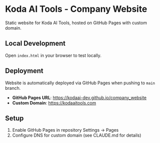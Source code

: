 # Koda AI Tools - Company Website

Static website for Koda AI Tools, hosted on GitHub Pages with custom domain.

## Local Development

Open `index.html` in your browser to test locally.

## Deployment

Website is automatically deployed via GitHub Pages when pushing to `main` branch.

- **GitHub Pages URL**: https://kodaai-dev.github.io/company_website
- **Custom Domain**: https://kodaaitools.com

## Setup

1. Enable GitHub Pages in repository Settings → Pages
2. Configure DNS for custom domain (see CLAUDE.md for details)
